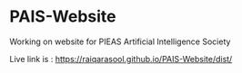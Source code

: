 # PAIS-Website

Working on website for PIEAS Artificial Intelligence Society

Live link is : https://raiqarasool.github.io/PAIS-Website/dist/
